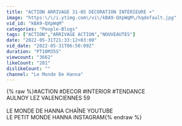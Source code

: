 ```yaml
---
title: "ACTION ARRIVAGE 31-05 DÉCORATION INTÉRIEURE ☀️"
image: "https:\/\/i.ytimg.com\/vi\/kBA9-QXpWqM\/hqdefault.jpg"
vid_id: "kBA9-QXpWqM"
categories: "People-Blogs"
tags: ["ACTION","ARRIVAGE ACTION","NOUVEAUTÉS"]
date: "2022-05-31T21:33:12+03:00"
vid_date: "2022-05-31T06:50:09Z"
duration: "PT10M35S"
viewcount: "3662"
likeCount: "281"
dislikeCount: ""
channel: "Le Monde De Hanna"
---
```

{% raw %}#ACTION #DECOR #INTERIOR #TENDANCE<br />AULNOY LEZ VALENCIENNES 59<br /><br />LE MONDE DE HANNA CHAÎNE YOUTUBE <br />LE PETIT MONDE HANNA INSTAGRAM{% endraw %}
